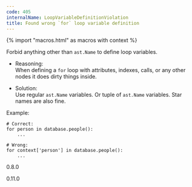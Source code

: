 ```yaml
---
code: 405
internalName: LoopVariableDefinitionViolation
title: Found wrong `for` loop variable definition
---
```


{% import "macros.html" as macros with context %}

Forbid anything other than `ast.Name` to define loop variables.

  - Reasoning:  
    When defining a `for` loop with attributes, indexes, calls, or any
    other nodes it does dirty things inside.

  - Solution:  
    Use regular `ast.Name` variables. Or tuple of `ast.Name` variables.
    Star names are also fine.

Example:

    # Correct:
    for person in database.people():
        ...
    
    # Wrong:
    for context['person'] in database.people():
        ...

<div class="versionadded">

0.8.0

</div>

<div class="versionchanged">

0.11.0

</div>